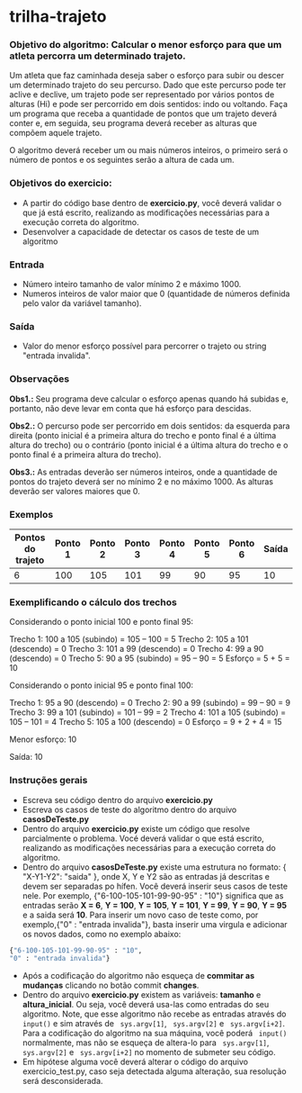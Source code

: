 # trilha-trajeto
### Objetivo do algoritmo: Calcular o menor esforço para que um atleta percorra um determinado trajeto. 
Um atleta que faz caminhada deseja saber o esforço para subir ou descer um determinado trajeto do seu percurso. Dado que este percurso pode ter aclive e declive, um trajeto pode ser representado por vários pontos de alturas (Hi) e pode ser percorrido em dois sentidos: indo ou voltando. Faça um programa que receba a quantidade de pontos que um trajeto deverá conter e, em seguida, seu programa deverá receber as alturas que compõem aquele trajeto.

O algoritmo deverá receber um ou mais números inteiros, o primeiro será o número de pontos e os seguintes serão a altura de cada um. 

### Objetivos do exercicio:
- A partir do código base dentro de **exercicio.py**, você deverá validar o que já está escrito, realizando as modificações necessárias para a execução correta do algoritmo.
- Desenvolver a capacidade de detectar os casos de teste de um algoritmo

### Entrada
- Número inteiro tamanho de valor mínimo 2 e máximo 1000.
- Numeros inteiros de valor maior que 0 (quantidade de números definida pelo valor da variável tamanho). 

### Saída
- Valor do menor esforço possível para percorrer o trajeto ou string "entrada invalida".

### Observações
**Obs1.:** Seu programa deve calcular o esforço apenas quando há subidas e, portanto, não deve levar em conta que há esforço para descidas. 

**Obs2.:** O percurso pode ser percorrido em dois sentidos: da esquerda para direita (ponto inicial é a primeira altura do trecho e ponto final é a última altura do trecho) ou o contrário (ponto inicial é a última altura do trecho e o ponto final é a primeira altura do trecho).

**Obs3.:** As entradas deverão ser números inteiros, onde a quantidade de pontos do trajeto deverá ser no mínimo 2 e no máximo 1000.  As alturas deverão ser valores maiores que 0.

### Exemplos
| Pontos do trajeto | Ponto 1 | Ponto 2 | Ponto 3 | Ponto 4 | Ponto 5 | Ponto 6 | Saída |
| ------ | ------ | ------ | ------ | ------ | ------ | ------ | ------ |
| 6 | 100 | 105 | 101 | 99 | 90 | 95 | 10 |

### Exemplificando o cálculo dos trechos

Considerando o ponto inicial 100 e ponto final 95:

Trecho 1: 100 a 105 (subindo) = 105 – 100 = 5
Trecho 2: 105 a 101 (descendo) = 0
Trecho 3: 101 a 99 (descendo) = 0
Trecho 4: 99 a 90 (descendo) = 0
Trecho 5: 90 a 95 (subindo) = 95 – 90 = 5
Esforço = 5 + 5 = 10

Considerando o ponto inicial 95 e ponto final 100:

Trecho 1: 95 a 90 (descendo) = 0
Trecho 2: 90 a 99 (subindo) = 99 – 90 = 9
Trecho 3: 99 a 101 (subindo) = 101 – 99 = 2
Trecho 4: 101 a 105 (subindo) = 105 – 101 = 4
Trecho 5: 105 a 100 (descendo) = 0
Esforço = 9 + 2 + 4 = 15

Menor esforço: 10

Saída: 10

### Instruções gerais
- Escreva seu código dentro do arquivo **exercicio.py**
- Escreva os casos de teste do algoritmo dentro do arquivo **casosDeTeste.py**
- Dentro do arquivo **exercicio.py** existe um código que resolve parcialmente o problema. Vocé deverá validar o que está escrito, realizando as modificações necessárias para a execução correta do algoritmo.
- Dentro do arquivo **casosDeTeste.py** existe uma estrutura no formato: { "X-Y1-Y2": "saida" }, onde X, Y e Y2 são as entradas já descritas e devem ser separadas po hífen. Você deverá inserir seus casos de teste nele. Por exemplo, {"6-100-105-101-99-90-95" : "10"} significa que as entradas serão **X = 6**, **Y = 100**, **Y = 105**, **Y = 101**, **Y = 99**, **Y = 90**, **Y = 95** e a saida será **10**. Para inserir um novo caso de teste como, por exemplo,{"0" : "entrada invalida"}, basta inserir uma virgula e adicionar os novos dados, como no exemplo abaixo:
```sh
{"6-100-105-101-99-90-95" : "10",
"0" : "entrada invalida"}
```
- Após a codificação do algoritmo não esqueça de **commitar as mudanças** clicando no botão commit **changes**.
- Dentro do arquivo **exercicio.py** existem as variáveis: **tamanho** e **altura_inicial**. Ou seja, você deverá usa-las como entradas do seu algoritmo. Note, que esse algoritmo não recebe as entradas através do ``` input()``` e sim através de ``` sys.argv[1]```, ``` sys.argv[2]``` e ``` sys.argv[i+2]```. Para a codificação do algoritmo na sua máquina, você poderá ``` input()``` normalmente, mas não se esqueça de altera-lo para ``` sys.argv[1]```, ``` sys.argv[2]``` e ``` sys.argv[i+2]``` no momento de submeter seu código.
- Em hipótese alguma você deverá alterar o código do arquivo exercicio_test.py, caso seja detectada alguma alteração, sua resolução será desconsiderada.

